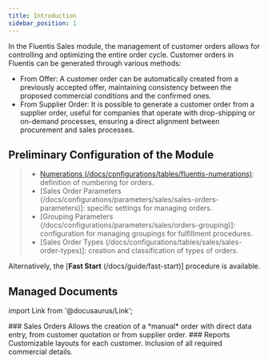 ```yaml
---
title: Introduction 
sidebar_position: 1
---
```


In the Fluentis Sales module, the management of customer orders allows for controlling and optimizing the entire order cycle. 
Customer orders in Fluentis can be generated through various methods:

- From Offer: A customer order can be automatically created from a previously accepted offer, maintaining consistency between the proposed commercial conditions and the confirmed ones.
- From Supplier Order: It is possible to generate a customer order from a supplier order, useful for companies that operate with drop-shipping or on-demand processes, ensuring a direct alignment between procurement and sales processes.

## Preliminary Configuration of the Module 

> - [Numerations (/docs/configurations/tables/fluentis-numerations)](Numerazioni): definition of numbering for orders.    
> - [Sales Order Parameters (/docs/configurations/parameters/sales/sales-orders-parameters)]: specific settings for managing orders.     
> - [Grouping Parameters (/docs/configurations/parameters/sales/orders-grouping)]: configuration for managing groupings for fulfillment procedures.     
> - [Sales Order Types (/docs/configurations/tables/sales/sales-order-types)]: creation and classification of types of orders.   

Alternatively, the [**Fast Start** (/docs/guide/fast-start)] procedure is available.

## Managed Documents 

import Link from '@docusaurus/Link';

<div className="cardContainer">
    <div className="card">
### Sales Orders 
Allows the creation of a *manual* order with direct data entry, from customer quotation or from supplier order.  
### Reports
Customizable layouts for each customer.  
Inclusion of all required commercial details.  
    </div>
</div>